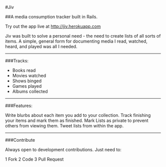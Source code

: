 #Jiv

##A media consumption tracker built in Rails.

Try out the app live at http://jiv.herokuapp.com

Jiv was built to solve a personal need - the need to create lists of all sorts of items. A simple, general form for documenting media I read, watched, heard, and played was all I needed. 

---

###Tracks:

* Books read
* Movies watched
* Shows binged
* Games played
* Albums collected

---

###Features:

Write blurbs about each item you add to your collection.
Track finishing your items and mark them as finished.
Mark Lists as private to prevent others from viewing them.
Tweet lists from within the app.

---

###Contribute

Always open to development contributions.  Just need to:

1 Fork
2 Code
3 Pull Request